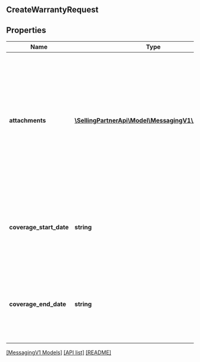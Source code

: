 ## CreateWarrantyRequest

## Properties

Name | Type | Description | Notes
------------ | ------------- | ------------- | -------------
**attachments** | [**\SellingPartnerApi\Model\MessagingV1\Attachment[]**](Attachment.md) | Attachments to include in the message to the buyer. If any text is included in the attachment, the text must be written in the buyer's language of preference, which can be retrieved from the GetAttributes operation. | [optional]
**coverage_start_date** | **string** | The start date of the warranty coverage to include in the message to the buyer. Must be in ISO 8601 format. | [optional]
**coverage_end_date** | **string** | The end date of the warranty coverage to include in the message to the buyer. Must be in ISO 8601 format. | [optional]

[[MessagingV1 Models]](../) [[API list]](../../Api) [[README]](../../../README.md)

